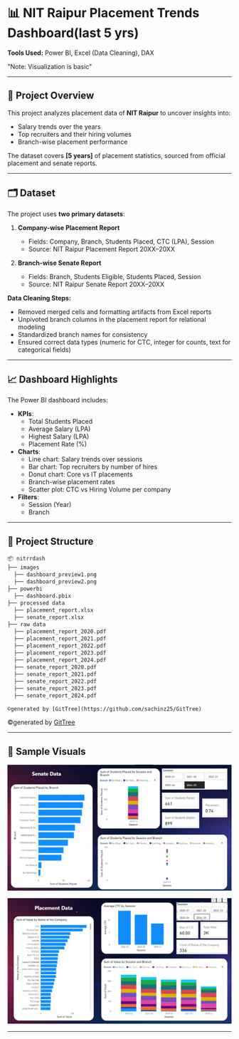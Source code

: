 # 📊 NIT Raipur Placement Trends Dashboard(last 5 yrs)
  
**Tools Used:** Power BI, Excel (Data Cleaning), DAX

"Note: Visualization is basic"

---

## 📌 Project Overview
This project analyzes placement data of **NIT Raipur** to uncover insights into:
- Salary trends over the years
- Top recruiters and their hiring volumes
- Branch-wise placement performance

The dataset covers **[5 years]** of placement statistics, sourced from official placement and senate reports.

---

## 🗂 Dataset
The project uses **two primary datasets**:

1. **Company-wise Placement Report**
   - Fields: Company, Branch, Students Placed, CTC (LPA), Session
   - Source: NIT Raipur Placement Report 20XX–20XX

2. **Branch-wise Senate Report**
   - Fields: Branch, Students Eligible, Students Placed, Session
   - Source: NIT Raipur Senate Report 20XX–20XX

**Data Cleaning Steps:**
- Removed merged cells and formatting artifacts from Excel reports
- Unpivoted branch columns in the placement report for relational modeling
- Standardized branch names for consistency
- Ensured correct data types (numeric for CTC, integer for counts, text for categorical fields)

---

## 📈 Dashboard Highlights
The Power BI dashboard includes:
- **KPIs**:
  - Total Students Placed
  - Average Salary (LPA)
  - Highest Salary (LPA)
  - Placement Rate (%)
- **Charts**:
  - Line chart: Salary trends over sessions
  - Bar chart: Top recruiters by number of hires
  - Donut chart: Core vs IT placements
  - Branch-wise placement rates
  - Scatter plot: CTC vs Hiring Volume per company
- **Filters**:
  - Session (Year)
  - Branch

---
## 📁 Project Structure

```
📦 nitrrdash
├── images
  ├── dashboard_preview1.png
  ├── dashboard_preview2.png
├── powerbi
  ├── dashboard.pbix
├── processed data
  ├── placement_report.xlsx
  ├── senate_report.xlsx
├── raw data
  ├── placement_report_2020.pdf
  ├── placement_report_2021.pdf
  ├── placement_report_2022.pdf
  ├── placement_report_2023.pdf
  ├── placement_report_2024.pdf
  ├── senate_report_2020.pdf
  ├── senate_report_2021.pdf
  ├── senate_report_2022.pdf
  ├── senate_report_2023.pdf
  ├── senate_report_2024.pdf
```
```
©generated by [GitTree](https://github.com/sachinz25/GitTree)
```
©generated by [GitTree](https://github.com/sachinz25/GitTree)

---

## 🧪 Sample Visuals

![Dashboard Preview](images/dashboard_preview1.png)

![Dashboard Preview](images/dashboard_preview2.png)

---
